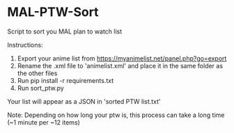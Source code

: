 # MAL-PTW-Sort
Script to sort you MAL plan to watch list

Instructions:
1. Export your anime list from https://myanimelist.net/panel.php?go=export
2. Rename the .xml file to 'animelist.xml' and place it in the same folder as the other files
3. Run pip install -r requirements.txt
4. Run sort_ptw.py

Your list will appear as a JSON in 'sorted PTW list.txt'

Note: Depending on how long your ptw is, this process can take a long time (~1 minute per ~12 items)
